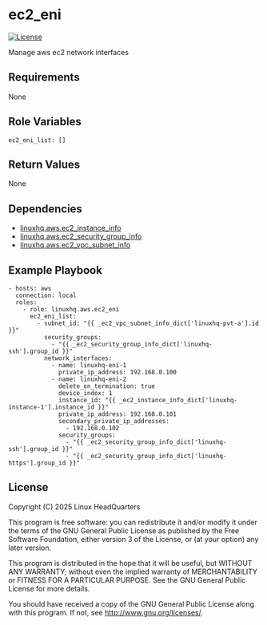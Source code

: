 # ec2\_eni

[![License](https://img.shields.io/badge/license-GPLv3-lightgreen)](https://www.gnu.org/licenses/gpl-3.0.en.html#license-text)

Manage aws ec2 network interfaces

## Requirements

None

## Role Variables

    ec2_eni_list: []

## Return Values

None

## Dependencies

* [linuxhq.aws.ec2\_instance\_info](https://github.com/linuxhq/ansible-collection-aws/tree/main/roles/ec2_instance_info)
* [linuxhq.aws.ec2\_security\_group\_info](https://github.com/linuxhq/ansible-collection-aws/tree/main/roles/ec2_security_group_info)
* [linuxhq.aws.ec2\_vpc\_subnet\_info](https://github.com/linuxhq/ansible-collection-aws/tree/main/roles/ec2_vpc_subnet_info)

## Example Playbook

    - hosts: aws
      connection: local
      roles:
        - role: linuxhq.aws.ec2_eni
          ec2_eni_list:
            - subnet_id: "{{ _ec2_vpc_subnet_info_dict['linuxhq-pvt-a'].id }}"
              security_groups:
                - "{{ _ec2_security_group_info_dict['linuxhq-ssh'].group_id }}"
              network_interfaces:
                - name: linuxhq-eni-1
                  private_ip_address: 192.168.0.100
                - name: linuxhq-eni-2
                  delete_on_termination: true
                  device_index: 1
                  instance_id: "{{ _ec2_instance_info_dict['linuxhq-instance-1'].instance_id }}"
                  private_ip_address: 192.168.0.101
                  secondary_private_ip_addresses:
                    - 192.168.0.102
                  security_groups:
                    - "{{ _ec2_security_group_info_dict['linuxhq-ssh'].group_id }}"
                    - "{{ _ec2_security_group_info_dict['linuxhq-https'].group_id }}"


## License

Copyright (C) 2025 Linux HeadQuarters

This program is free software: you can redistribute it and/or modify
it under the terms of the GNU General Public License as published by
the Free Software Foundation, either version 3 of the License, or
(at your option) any later version.

This program is distributed in the hope that it will be useful,
but WITHOUT ANY WARRANTY; without even the implied warranty of
MERCHANTABILITY or FITNESS FOR A PARTICULAR PURPOSE. See the
GNU General Public License for more details.

You should have received a copy of the GNU General Public License
along with this program. If not, see <http://www.gnu.org/licenses/>.
